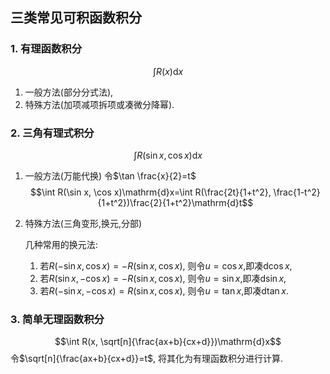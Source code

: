 ## 三类常见可积函数积分

### 1. 有理函数积分

$$\int R(x)\mathrm{d}x$$

1. 一般方法(部分分式法),
2. 特殊方法(加项减项拆项或凑微分降幂).

### 2. 三角有理式积分

$$\int R(\sin x, \cos x)\mathrm{d}x$$

1. 一般方法(万能代换) 令$\tan \frac{x}{2}=t$
   $$\int R(\sin x, \cos x)\mathrm{d}x=\int R(\frac{2t}{1+t^2}, \frac{1-t^2}{1+t^2})\frac{2}{1+t^2}\mathrm{d}t$$
2. 特殊方法(三角变形,换元,分部)

   几种常用的换元法:

   1. 若$R(-\sin x, \cos x)=-R(\sin x, \cos x)$, 则令$u=\cos x$,即凑$\mathrm{d}\cos x$,
   2. 若$R(\sin x, -\cos x)=-R(\sin x, \cos x)$, 则令$u=\sin x$,即凑$\mathrm{d}\sin x$,
   3. 若$R(-\sin x, -\cos x)=R(\sin x, \cos x)$, 则令$u=\tan x$,即凑$\mathrm{d}\tan x$.

### 3. 简单无理函数积分

$$\int R(x, \sqrt[n]{\frac{ax+b}{cx+d}})\mathrm{d}x$$
令$\sqrt[n]{\frac{ax+b}{cx+d}}=t$, 将其化为有理函数积分进行计算.
